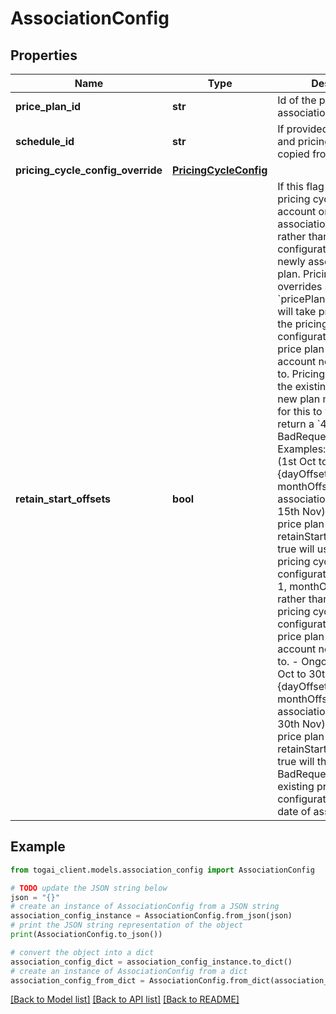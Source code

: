 # AssociationConfig


## Properties

Name | Type | Description | Notes
------------ | ------------- | ------------- | -------------
**price_plan_id** | **str** | Id of the price plan if association request | [optional] 
**schedule_id** | **str** | If provided, rate cards and pricing rules will copied from this schedule | [optional] 
**pricing_cycle_config_override** | [**PricingCycleConfig**](PricingCycleConfig.md) |  | [optional] 
**retain_start_offsets** | **bool** | If this flag is true, current pricing cycle of the account on the date of association will continue rather  than the configurations of the newly associated price plan. Pricing cycle overrides specified  using  &#x60;pricePlanDetailsOverride&#x60; will take precedence over the pricing cycle configurations of  the new price plan that the account needs to migrate to. PricingCycleInterval of the existing plan and  the new plan must be same for this to work. We&#39;ll return a &#x60;400 BadRequest&#x60; otherwise. Examples:   - Ongoing plan (1st Oct to 30th Oct) - {dayOffset: 1, monthOffset: NIL}     New association (15th Oct to 15th Nov) of different price plan with retainStartOffsets option true      will use the same pricing cycle configuration {dayOffset: 1, monthOffset: NIL} rather than using the     pricing cycle configuration of the new price plan that the account needs to migrate to.   - Ongoing plan (1st Oct to 30th Oct) - {dayOffset: 1, monthOffset: NIL}     New association (1st Nov to 30th Nov) of different price plan with retainStartOffsets option true will     throw a &#x60;400 BadRequest&#x60; as no existing price plan configuration found on date of association  | [optional] 

## Example

```python
from togai_client.models.association_config import AssociationConfig

# TODO update the JSON string below
json = "{}"
# create an instance of AssociationConfig from a JSON string
association_config_instance = AssociationConfig.from_json(json)
# print the JSON string representation of the object
print(AssociationConfig.to_json())

# convert the object into a dict
association_config_dict = association_config_instance.to_dict()
# create an instance of AssociationConfig from a dict
association_config_from_dict = AssociationConfig.from_dict(association_config_dict)
```
[[Back to Model list]](../README.md#documentation-for-models) [[Back to API list]](../README.md#documentation-for-api-endpoints) [[Back to README]](../README.md)


